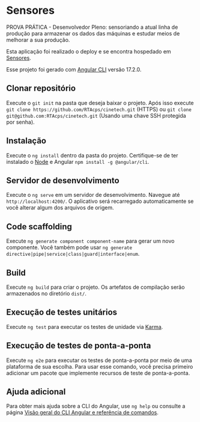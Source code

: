 # Sensores

PROVA PRÁTICA - Desenvolvedor Pleno: sensoriando a atual linha de produção para armazenar os dados das máquinas e estudar meios de melhorar a sua produção.

Esta aplicação foi realizado o deploy e se encontra hospedado em [Sensores]().

Esse projeto foi gerado com [Angular CLI](https://github.com/angular/angular-cli) versão 17.2.0.

## Clonar repositório

Execute o `git init` na pasta que deseja baixar o projeto. Após isso execute `git clone https://github.com/RTAcps/cinetech.git` (HTTPS) ou `git clone git@github.com:RTAcps/cinetech.git` (Usando uma chave SSH protegida por senha).

## Instalação

Execute o `ng install` dentro da pasta do projeto. Certifique-se de ter instalado o [Node](https://nodejs.org/en/download/) e Angular `npm install -g @angular/cli`.

## Servidor de desenvolvimento

Execute o `ng serve` em um servidor de desenvolvimento. Navegue até `http://localhost:4200/`. O aplicativo será recarregado automaticamente se você alterar algum dos arquivos de origem.

## Code scaffolding

Execute `ng generate component component-name` para gerar um novo componente. Você também pode usar `ng generate directive|pipe|service|class|guard|interface|enum`.

## Build

Execute `ng build` para criar o projeto. Os artefatos de compilação serão armazenados no diretório `dist/`.

## Execução de testes unitários

Execute `ng test` para executar os testes de unidade via [Karma](https://karma-runner.github.io).

## Execução de testes de ponta-a-ponta

Execute `ng e2e` para executar os testes de ponta-a-ponta por meio de uma plataforma de sua escolha. Para usar esse comando, você precisa primeiro adicionar um pacote que implemente recursos de teste de ponta-a-ponta.

## Ajuda adicional

Para obter mais ajuda sobre a CLI do Angular, use `ng help` ou consulte a página [Visão geral do CLI Angular e referência de comandos](https://angular.io/cli).

